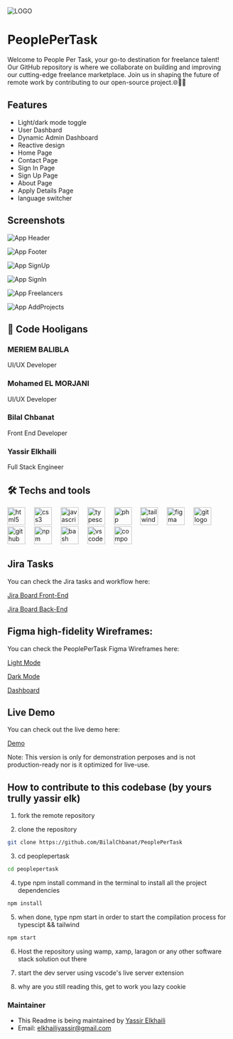 ![LOGO](https://i.imgur.com/JFYlz5q.png)


# PeoplePerTask

Welcome to People Per Task, your go-to destination for freelance talent! Our GitHub repository is where we collaborate on building and improving our cutting-edge freelance marketplace. Join us in shaping the future of remote work by contributing to our open-source project.🌐💼🚀


## Features

- Light/dark mode toggle
- User Dashbard
- Dynamic Admin Dashboard
- Reactive design
- Home Page
- Contact Page
- Sign In Page
- Sign Up Page
- About Page
- Apply Details Page
- language switcher

## Screenshots

![App Header](https://i.imgur.com/VShjZ98.png)

![App Footer](https://i.imgur.com/BlWPQtL.png)

![App SignUp](https://i.imgur.com/ZtbSJCI.png)

![App SignIn](https://i.imgur.com/jk1Djnk.png)

![App Freelancers](https://i.imgur.com/mAhOk9B.png)

![App AddProjects](https://i.imgur.com/b5LG6LZ.png)

## 🚀 Code Hooligans

### MERIEM BALIBLA
UI/UX Developer
### Mohamed EL MORJANI
UI/UX Developer
### Bilal Chbanat
Front End Developer
### Yassir Elkhaili
Full Stack Engineer

## 🛠 Techs and tools
<div align="left">
  <img src="https://cdn.jsdelivr.net/gh/devicons/devicon/icons/html5/html5-original.svg" height="40" alt="html5 logo"  />
  <img width="12" />
  <img src="https://cdn.jsdelivr.net/gh/devicons/devicon/icons/css3/css3-original.svg" height="40" alt="css3 logo"  />
  <img width="12" />
  <img src="https://cdn.jsdelivr.net/gh/devicons/devicon/icons/javascript/javascript-original.svg" height="40" alt="javascript logo"  />
  <img width="12" />
  <img src="https://cdn.jsdelivr.net/gh/devicons/devicon/icons/typescript/typescript-original.svg" height="40" alt="typescript logo"  />
  <img width="12" />
  <img src="https://cdn.jsdelivr.net/gh/devicons/devicon/icons/php/php-original.svg" height="40" alt="php logo"  />
  <img width="12" />
  <img src="https://upload.wikimedia.org/wikipedia/commons/d/d5/Tailwind_CSS_Logo.svg" height="40" alt="tailwindcss logo"  />
  <img width="12" />
  <img src="https://cdn.jsdelivr.net/gh/devicons/devicon/icons/figma/figma-original.svg" height="40" alt="figma logo"  />
  <img width="12" />
  <img src="https://cdn.jsdelivr.net/gh/devicons/devicon/icons/git/git-original.svg" height="40" alt="git logo"  />
  <img width="12" />
  <img src="https://cdn.jsdelivr.net/gh/devicons/devicon/icons/github/github-original.svg" height="40" alt="github logo"  />
  <img width="12" />
  <img src="https://cdn.jsdelivr.net/gh/devicons/devicon/icons/npm/npm-original-wordmark.svg" height="40" alt="npm logo"  />
  <img width="12" />
  <img src="https://cdn.jsdelivr.net/gh/devicons/devicon/icons/bash/bash-original.svg" height="40" alt="bash logo"  />
  <img width="12" />
  <img src="https://cdn.jsdelivr.net/gh/devicons/devicon/icons/vscode/vscode-original.svg" height="40" alt="vscode logo"  />
  <img width="12" />
  <img src="https://cdn.jsdelivr.net/gh/devicons/devicon/icons/composer/composer-original.svg" height="40" alt="composer logo"  />
</div>

###


## Jira Tasks

You can check the Jira tasks and workflow here:

[Jira Board Front-End](https://nonesite.atlassian.net/jira/software/projects/PW/boards/3)

[Jira Board Back-End](https://nonesite.atlassian.net/jira/software/projects/PB/boards/6)

## Figma high-fidelity Wireframes:

You can check the PeoplePerTask Figma Wireframes here:

[Light Mode](https://www.figma.com/file/SwIbGfBQa2EmWebRvQykYM/PeoplePerTask?type=design&node-id=0-1&mode=design&t=bEmUhMAucq63ekLu-0)

[Dark Mode](https://www.figma.com/file/huQvDZegJ3RifhtAnewJaV/PeoplePerTask-Darck-Mode?type=design&node-id=0-1&mode=design&t=erfxPmNEWktOrsZ3-0)

[Dashboard](https://www.figma.com/file/lVscoO7eKRuMm5t8ef5x9m/Fintech-dashboard-(Community)?type=design&node-id=0-1&mode=design&t=YzGBvQQkP8UTlbKV-0)

## Live Demo

You can check out the live demo here:

[Demo](https://bilalchbanat.github.io/PeoplePerTask/)

Note: This version is only for demonstration perposes and is not production-ready nor is it optimized for live-use.

## How to contribute to this codebase (by yours trully yassir elk)

1. fork the remote repository

2. clone the repository 

```bash
git clone https://github.com/BilalChbanat/PeoplePerTask
```
3. cd peoplepertask

```bash
cd peoplepertask
```

4. type npm install command in the terminal to install all the project dependencies

```bash
npm install
```
5. when done, type npm start in order to start the compilation process for typescipt && tailwind

```bash
npm start
```
6. Host the repository using wamp, xamp, laragon or any other software stack solution out there

7. start the dev server using vscode's live server extension

8. why are you still reading this, get to work you lazy cookie

### Maintainer 

- This Readme is being maintained by [Yassir Elkhaili](https://github.com/yassirelkhaili)
- Email: [elkhailiyassir@gmail.com](mailto:elkhailiyassir@gmail.com)




